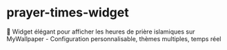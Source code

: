 # prayer-times-widget
🕌 Widget élégant pour afficher les heures de prière islamiques sur MyWallpaper - Configuration personnalisable, thèmes multiples, temps réel
